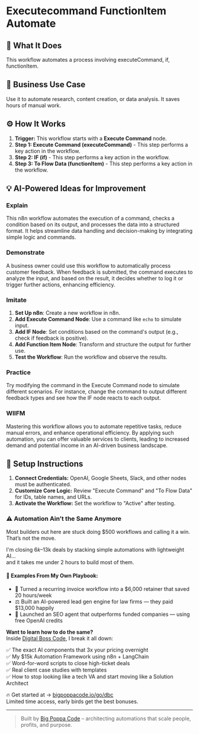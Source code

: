 # Executecommand FunctionItem Automate

## 🚀 What It Does
This workflow automates a process involving executeCommand, if, functionItem.

## 💼 Business Use Case
Use it to automate research, content creation, or data analysis. It saves hours of manual work.

## ⚙️ How It Works
1.  **Trigger:** This workflow starts with a **Execute Command** node.
2. **Step 1: Execute Command (executeCommand)** - This step performs a key action in the workflow.
3. **Step 2: IF (if)** - This step performs a key action in the workflow.
4. **Step 3: To Flow Data (functionItem)** - This step performs a key action in the workflow.

## 💡 AI-Powered Ideas for Improvement
### Explain
This n8n workflow automates the execution of a command, checks a condition based on its output, and processes the data into a structured format. It helps streamline data handling and decision-making by integrating simple logic and commands.

### Demonstrate
A business owner could use this workflow to automatically process customer feedback. When feedback is submitted, the command executes to analyze the input, and based on the result, it decides whether to log it or trigger further actions, enhancing efficiency.

### Imitate
1. **Set Up n8n**: Create a new workflow in n8n.
2. **Add Execute Command Node**: Use a command like `echo` to simulate input.
3. **Add IF Node**: Set conditions based on the command's output (e.g., check if feedback is positive).
4. **Add Function Item Node**: Transform and structure the output for further use.
5. **Test the Workflow**: Run the workflow and observe the results.

### Practice
Try modifying the command in the Execute Command node to simulate different scenarios. For instance, change the command to output different feedback types and see how the IF node reacts to each output.

### WIIFM
Mastering this workflow allows you to automate repetitive tasks, reduce manual errors, and enhance operational efficiency. By applying such automation, you can offer valuable services to clients, leading to increased demand and potential income in an AI-driven business landscape.

## 🔧 Setup Instructions
1. **Connect Credentials:** OpenAI, Google Sheets, Slack, and other nodes must be authenticated.
2. **Customize Core Logic:** Review "Execute Command" and "To Flow Data" for IDs, table names, and URLs.
3. **Activate the Workflow:** Set the workflow to "Active" after testing.

### ⚠️ Automation Ain’t the Same Anymore

Most builders out here are stuck doing $500 workflows and calling it a win.  
That’s not the move.  

I'm closing $6k–$13k deals by stacking simple automations with lightweight AI...  
and it takes me under 2 hours to build most of them.

#### 🧠 Examples From My Own Playbook:
- 🔁 Turned a recurring invoice workflow into a $6,000 retainer that saved 20 hours/week  
- ⚖️ Built an AI-powered lead gen engine for law firms — they paid $13,000 happily  
- 🚀 Launched an SEO agent that outperforms funded companies — using free OpenAI credits  

**Want to learn how to do the same?**  
Inside [Digital Boss Code](https://bigpoppacode.io/go/dbc), I break it all down:

✅ The exact AI components that 3x your pricing overnight  
✅ My $15k Automation Framework using n8n + LangChain  
✅ Word-for-word scripts to close high-ticket deals  
✅ Real client case studies with templates  
✅ How to stop looking like a tech VA and start moving like a Solution Architect  

🔥 Get started at → [bigpoppacode.io/go/dbc](https://bigpoppacode.io/go/dbc)  
Limited time access, early birds get the best bonuses.

---
> Built by [Big Poppa Code](https://bigpoppacode.io) – architecting automations that scale people, profits, and purpose.
